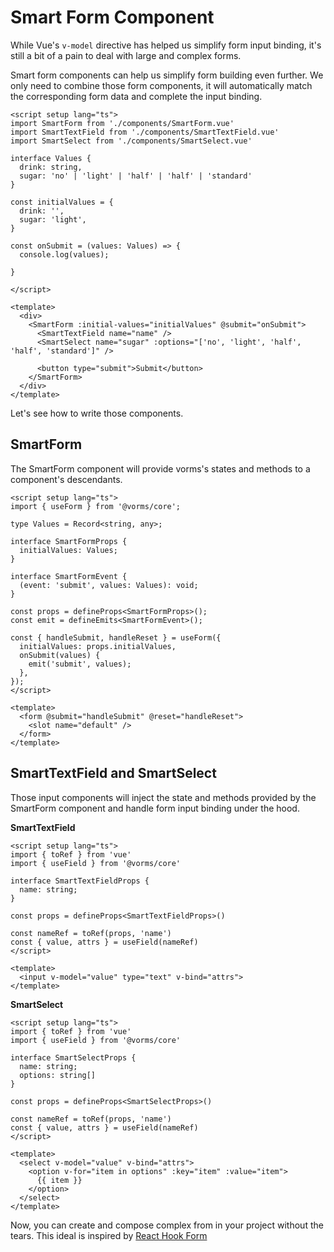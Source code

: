 # Smart Form Component

While Vue's `v-model` directive has helped us simplify form input binding, it's still a bit of a pain to deal with large and complex forms.

Smart form components can help us simplify form building even further. We only need to combine those form components, it will automatically match the corresponding form data and complete the input binding.

```vue
<script setup lang="ts">
import SmartForm from './components/SmartForm.vue'
import SmartTextField from './components/SmartTextField.vue'
import SmartSelect from './components/SmartSelect.vue'

interface Values {
  drink: string,
  sugar: 'no' | 'light' | 'half' | 'half' | 'standard'
}

const initialValues = {
  drink: '',
  sugar: 'light',
}

const onSubmit = (values: Values) => {
  console.log(values);
  
}

</script>

<template>
  <div>
    <SmartForm :initial-values="initialValues" @submit="onSubmit">
      <SmartTextField name="name" />
      <SmartSelect name="sugar" :options="['no', 'light', 'half', 'half', 'standard']" />

      <button type="submit">Submit</button>
    </SmartForm>
  </div>
</template>
```

Let's see how to write those components.

## SmartForm

The SmartForm component will provide vorms's states and methods to a component's descendants.

```vue
<script setup lang="ts">
import { useForm } from '@vorms/core';

type Values = Record<string, any>;

interface SmartFormProps {
  initialValues: Values;
}

interface SmartFormEvent {
  (event: 'submit', values: Values): void;
}

const props = defineProps<SmartFormProps>();
const emit = defineEmits<SmartFormEvent>();

const { handleSubmit, handleReset } = useForm({
  initialValues: props.initialValues,
  onSubmit(values) {
    emit('submit', values);
  },
});
</script>

<template>
  <form @submit="handleSubmit" @reset="handleReset">
    <slot name="default" />
  </form>
</template>
```

## SmartTextField and SmartSelect

Those input components will inject the state and methods provided by the SmartForm component and handle form input binding under the hood.

**SmartTextField**

```vue
<script setup lang="ts">
import { toRef } from 'vue'
import { useField } from '@vorms/core'

interface SmartTextFieldProps {
  name: string;
}

const props = defineProps<SmartTextFieldProps>()

const nameRef = toRef(props, 'name')
const { value, attrs } = useField(nameRef)
</script>

<template>
  <input v-model="value" type="text" v-bind="attrs">
</template>
```

**SmartSelect**

```vue
<script setup lang="ts">
import { toRef } from 'vue'
import { useField } from '@vorms/core'

interface SmartSelectProps {
  name: string;
  options: string[]
}

const props = defineProps<SmartSelectProps>()

const nameRef = toRef(props, 'name')
const { value, attrs } = useField(nameRef)
</script>

<template>
  <select v-model="value" v-bind="attrs">
    <option v-for="item in options" :key="item" :value="item">
      {{ item }}
    </option>
  </select>
</template>
```

Now, you can create and compose complex from in your project without the tears. This ideal is inspired by [React Hook Form](https://react-hook-form.com/advanced-usage#SmartFormComponent)
